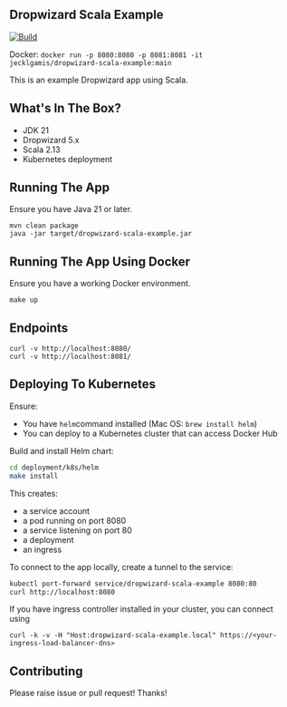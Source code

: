## Dropwizard Scala Example

[![Build](https://github.com/jecklgamis/dropwizard-scala-example/actions/workflows/build.yml/badge.svg)](https://github.com/jecklgamis/dropwizard-scala-example/actions/workflows/build.yml)

Docker: `docker run -p 8080:8080 -p 8081:8081 -it jecklgamis/dropwizard-scala-example:main`

This is an example Dropwizard app using Scala.

## What's In The Box?

* JDK 21
* Dropwizard 5.x
* Scala 2.13
* Kubernetes deployment

## Running The App

Ensure you have Java 21 or later.

```
mvn clean package
java -jar target/dropwizard-scala-example.jar
```

## Running The App Using Docker

Ensure you have a working Docker environment.

```
make up
```

## Endpoints

```
curl -v http://localhost:8080/
curl -v http://localhost:8081/
```

## Deploying To Kubernetes

Ensure:

* You have `helm`command installed (Mac OS: `brew install helm`)
* You can deploy to a Kubernetes cluster that can access Docker Hub

Build and install Helm chart:

```bash
cd deployment/k8s/helm
make install 
```

This creates:

* a service account
* a pod running on port 8080
* a service listening on port 80
* a deployment
* an ingress 

To connect to the app locally, create a tunnel to the service:

```bash
kubectl port-forward service/dropwizard-scala-example 8080:80
curl http://localhost:8080
```

If you have ingress controller installed in your cluster, you can connect using

````
curl -k -v -H "Host:dropwizard-scala-example.local" https://<your-ingress-load-balancer-dns>
````

## Contributing

Please raise issue or pull request! Thanks!


